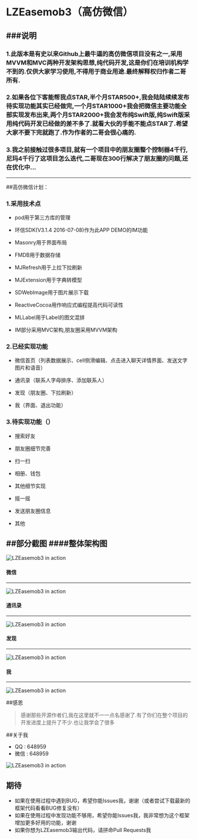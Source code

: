  LZEasemob3（高仿微信）
==================

###说明
---
### 1.此版本是有史以来Github上最牛逼的高仿微信项目没有之一,采用MVVM和MVC两种开发架构思想,纯代码开发,这是你们在培训机构学不到的.仅供大家学习使用,不得用于商业用途.最终解释权归作者二哥所有.

### 2.如果各位下客能帮我点STAR,半个月STAR500+,我会陆陆续续发布待实现功能其实已经做完,一个月STAR1000+我会把微信主要功能全部实现发布出来,两个月STAR2000+我会发布纯Swift版,纯Swift版采用纯代码开发已经做的差不多了.就看大伙的手能不能点STAR了.希望大家不要下完就跑了.作为作者的二哥会很心痛的.
### 3.我之前接触过很多项目,就有一个项目中的朋友圈整个控制器4千行,尼玛4千行了这项目怎么迭代,二哥现在300行解决了朋友圈的问题,还在优化中...
---

##高仿微信计划：

### 1.采用技术点
* pod用于第三方库的管理

* 环信SDK(V3.1.4 2016-07-08)作为此APP DEMO的IM功能

* Masonry用于界面布局

* FMDB用于数据存储

* MJRefresh用于上拉下拉刷新

* MJExtension用于字典转模型

* SDWebImage用于图片展示下载

* ReactiveCocoa用作响应式编程提高代码可读性

* MLLabel用于Label的图文混排

* IM部分采用MVC架构,朋友圈采用MVVM架构

### 2.已经实现功能
* 微信首页（列表数据展示、cell侧滑编辑、点击进入聊天详情界面、发送文字图片和语音）

* 通讯录（联系人字母排序、添加联系人）

* 发现（朋友圈、下拉刷新）

* 我（界面、退出功能）

### 3.待实现功能（）
* 搜索好友

* 朋友圈细节完善

* 扫一扫

* 相册、钱包

* 其他细节实现

* 摇一摇

* 发送朋友圈信息

* 其他


##部分截图
####整体架构图
---
![LZEasemob3 in action](LZEasemob3.png)


#### 微信
---
![LZEasemob3 in action](LZ1.gif)
#### 通讯录
---
![LZEasemob3 in action](LZ2.gif)
#### 发现
---
![LZEasemob3 in action](LZ3.gif)
#### 我
---
![LZEasemob3 in action](LZ4.gif)

##感恩
>感谢那些开源作者们,我在这里就不一一点名感谢了.有了你们在整个项目的开发进度上提升了不少.也让我学会了很多

##关于我
* QQ  : 648959 <br>
* 微信 : 648959 <br>

![LZEasemob3 in action](me.png)

## 期待

* 如果在使用过程中遇到BUG，希望你能Issues我，谢谢（或者尝试下载最新的框架代码看看BUG修复没有）
* 如果在使用过程中发现功能不够用，希望你能Issues我，我非常想为这个框架增加更多好用的功能，谢谢
* 如果你想为LZEasemob3输出代码，请拼命Pull Requests我






